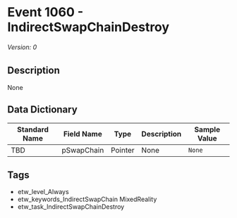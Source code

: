 # Event 1060 - IndirectSwapChainDestroy
###### Version: 0

## Description
None

## Data Dictionary
|Standard Name|Field Name|Type|Description|Sample Value|
|---|---|---|---|---|
|TBD|pSwapChain|Pointer|None|`None`|

## Tags
* etw_level_Always
* etw_keywords_IndirectSwapChain MixedReality
* etw_task_IndirectSwapChainDestroy